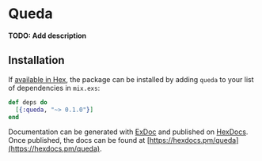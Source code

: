 # Queda

**TODO: Add description**

## Installation

If [available in Hex](https://hex.pm/docs/publish), the package can be installed
by adding `queda` to your list of dependencies in `mix.exs`:

```elixir
def deps do
  [{:queda, "~> 0.1.0"}]
end
```

Documentation can be generated with [ExDoc](https://github.com/elixir-lang/ex_doc)
and published on [HexDocs](https://hexdocs.pm). Once published, the docs can
be found at [https://hexdocs.pm/queda](https://hexdocs.pm/queda).

